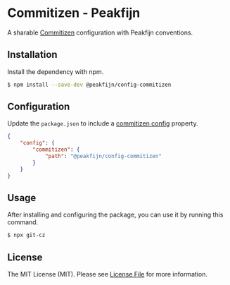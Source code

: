 # Commitizen - Peakfijn

A sharable [Commitizen](https://github.com/commitizen/cz-cli) configuration with Peakfijn conventions.

## Installation

Install the dependency with npm.

```bash
$ npm install --save-dev @peakfijn/config-commitizen
```

## Configuration

Update the `package.json` to include a [commitizen config](https://github.com/commitizen/cz-cli#making-your-repo-commitizen-friendly) property.

```json
{
	"config": {
		"commitizen": {
			"path": "@peakfijn/config-commitizen"
		}
	}
}
```

## Usage

After installing and configuring the package, you can use it by running this command.

```bash
$ npx git-cz
```

## License

The MIT License (MIT). Please see [License File](LICENSE.md) for more information.
